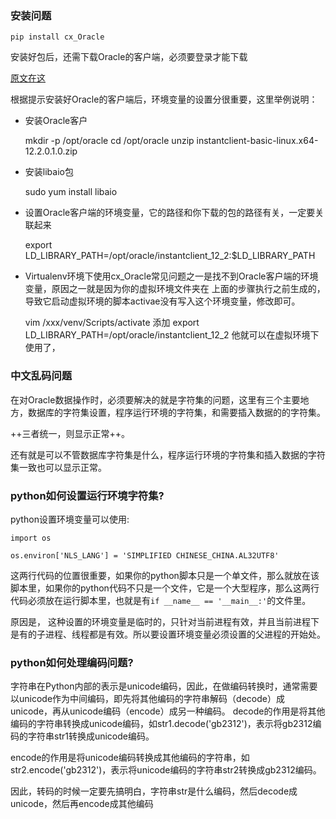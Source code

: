 ### 安装问题

`pip install cx_Oracle`

安装好包后，还需下载Oracle的客户端，必须要登录才能下载

[原文在这](https://oracle.github.io/odpi/doc/installation.html#oracle-client-and-database-versions)

根据提示安装好Oracle的客户端后，环境变量的设置分很重要，这里举例说明：

- 安装Oracle客户
	
	mkdir -p /opt/oracle
	cd /opt/oracle
	unzip instantclient-basic-linux.x64-12.2.0.1.0.zip

- 安装libaio包

	sudo yum install libaio

- 设置Oracle客户端的环境变量，它的路径和你下载的包的路径有关，一定要关联起来
	
	export LD_LIBRARY_PATH=/opt/oracle/instantclient_12_2:$LD_LIBRARY_PATH

- Virtualenv环境下使用cx_Oracle常见问题之一是找不到Oracle客户端的环境变量，原因之一就是因为你的虚拟环境文件夹在
上面的步骤执行之前生成的，导致它启动虚拟环境的脚本activae没有写入这个环境变量，修改即可。

	vim /xxx/venv/Scripts/activate
	添加
	export LD_LIBRARY_PATH=/opt/oracle/instantclient_12_2
	他就可以在虚拟环境下使用了，

### 中文乱码问题

在对Oracle数据操作时，必须要解决的就是字符集的问题，这里有三个主要地方，数据库的字符集设置，程序运行环境的字符集，和需要插入数据的的字符集。

++三者统一，则显示正常++。

还有就是可以不管数据库字符集是什么，程序运行环境的字符集和插入数据的字符集一致也可以显示正常。

### python如何设置运行环境字符集?

python设置环境变量可以使用:

```
import os

os.environ['NLS_LANG'] = 'SIMPLIFIED CHINESE_CHINA.AL32UTF8'

```

这两行代码的位置很重要，如果你的python脚本只是一个单文件，那么就放在该脚本里，如果你的python代码不只是一个文件，它是一个大型程序，那么这两行代码必须放在运行脚本里，也就是有`if __name__ == '__main__:'`的文件里。

原因是， 这种设置的环境变量是临时的，只针对当前进程有效，并且当前进程下是有的子进程、线程都是有效。所以要设置环境变量必须设置的父进程的开始处。

### python如何处理编码问题?
字符串在Python内部的表示是unicode编码，因此，在做编码转换时，通常需要以unicode作为中间编码，即先将其他编码的字符串解码（decode）成unicode，再从unicode编码（encode）成另一种编码。 
decode的作用是将其他编码的字符串转换成unicode编码，如str1.decode('gb2312')，表示将gb2312编码的字符串str1转换成unicode编码。 

encode的作用是将unicode编码转换成其他编码的字符串，如str2.encode('gb2312')，表示将unicode编码的字符串str2转换成gb2312编码。 

因此，转码的时候一定要先搞明白，字符串str是什么编码，然后decode成unicode，然后再encode成其他编码

